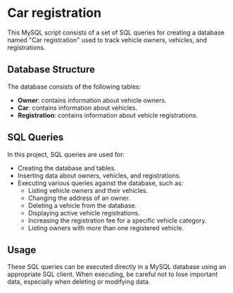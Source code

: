 # Car registration

This MySQL script consists of a set of SQL queries for creating a database named "Car registration" used to track vehicle owners, vehicles, and registrations.

## Database Structure

The database consists of the following tables:
- **Owner**: contains information about vehicle owners.
- **Car**: contains information about vehicles.
- **Registration**: contains information about vehicle registrations.

## SQL Queries

In this project, SQL queries are used for:
- Creating the database and tables.
- Inserting data about owners, vehicles, and registrations.
- Executing various queries against the database, such as:
  - Listing vehicle owners and their vehicles.
  - Changing the address of an owner.
  - Deleting a vehicle from the database.
  - Displaying active vehicle registrations.
  - Increasing the registration fee for a specific vehicle category.
  - Listing owners with more than one registered vehicle.

## Usage

These SQL queries can be executed directly in a MySQL database using an appropriate SQL client. When executing, be careful not to lose important data, especially when deleting or modifying data.
